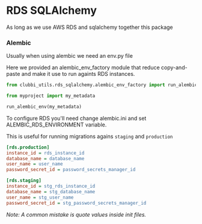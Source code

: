 # RDS SQLAlchemy

As long as we use AWS RDS and sqlalchemy together this package 

### Alembic

Usually when using alembic we need an env.py file

Here we provided an alembic_env_factory module that reduce copy-and-paste and make it use to run againts RDS instances.

 
```py
from clubbi_utils.rds_sqlalchemy.alembic_env_factory import run_alembic_env

from myproject import my_metadata

run_alembic_env(my_metadata)
```

To configure RDS you'll need change alembic.ini and set ALEMBIC_RDS_ENVIRONMENT variable.

This is useful for running migrations agains `staging` and `production`

```ini
[rds.production]
instance_id = rds_instance_id
database_name = database_name
user_name = user_name
password_secret_id = password_secrets_manager_id

[rds.staging]
instance_id = stg_rds_instance_id
database_name = stg_database_name
user_name = stg_user_name
password_secret_id = stg_password_secrets_manager_id
```

*Note: A common mistake is quote values inside init files.* 